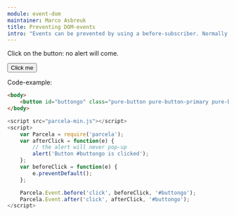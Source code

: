 ```yaml
---
module: event-dom
maintainer: Marco Asbreuk
title: Preventing DOM-events
intro: "Events can be prevented by using a before-subscriber. Normally you would have logic here to determine whether or not preventDefault: this example preventDefaults always."
---
```


Click on the button: no alert will come.

<button id="buttongo" class="pure-button pure-button-primary pure-button-bordered">Click me</button>

Code-example:

```html
<body>
    <button id="buttongo" class="pure-button pure-button-primary pure-button-bordered">Click me</button>
</body>
```

```js
<script src="parcela-min.js"></script>
<script>
    var Parcela = require('parcela');
    var afterClick = function(e) {
        // the alert will never pop-up
        alert('Button #buttongo is clicked');
    };
    var beforeClick = function(e) {
        e.preventDefault();
    };

    Parcela.Event.before('click', beforeClick, '#buttongo');
    Parcela.Event.after('click', afterClick, '#buttongo');
</script>
```

<script src="../../dist/parcela-min.js"></script>
<script>
    var Parcela = require('parcela');
    var afterClick = function(e) {
        // the alert will never pop-up
        alert('Button #buttongo is clicked');
    };
    var beforeClick = function(e) {
        e.preventDefault();
    };

    Parcela.Event.before('click', beforeClick, '#buttongo');
    Parcela.Event.after('click', afterClick, '#buttongo');
</script>